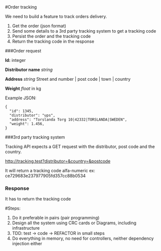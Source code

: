 #Order tracking

We need to build a feature to track orders delivery. 

1. Get the order (json format)
2. Send some details to a 3rd party tracking system to get a tracking code
3. Persist the order and the tracking code
4. Return the tracking code in the response

###Order request

**Id:** integer

**Distributor name** *string* 

**Address** *string* Street and number | post code | town | country

**Weight** *float* in kg 

Example JSON:
```
{
  "id": 1345,
  "distributor": "ups",
  "address": "Torslanda Torg 10|42332|TORSLANDA|SWEDEN",
  "weight": 1.456,
}
```

###3rd party tracking system

Tracking API expects a GET request with the distributor, post code and the country.

http://tracking.test?distributor=&country=&postcode

It will return a tracking code alfa-numeric ex: 
ce729683e237977905fd357cc88b0534

### Response
It has to return the tracking code

#Steps:

1. Do it preferable in pairs (pair programming) 
2. Design all the system using CRC cards or Diagrams, including infrastructure
3. TDD: test -> code -> REFACTOR in small steps
4. Do everything in memory, no need for controllers, neither dependency injection either

